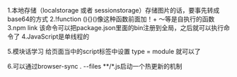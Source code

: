 1.本地存储（localstorage 或者 sessionstorage）存储图片的话，要事先转成base64的方式
2.!function (){}()像这种函数前面加！+ ～等是自执行的函数
3.npm link 该命令可以把package.json里面的bin注册到全局，之后就可以执行命令了
4.JavaScript是单线程的

5.模块话学习
  给页面当中的script标签中设置  type = module 就可以了

6.可以通过browser-sync . --files **/*.js启动一个热更新的机制
